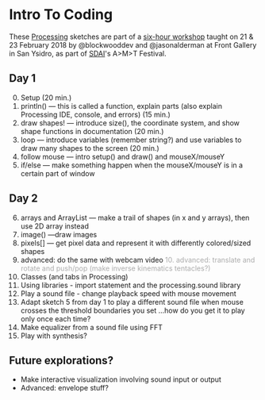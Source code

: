 # Intro To Coding

These [Processing](https://processing.org/) sketches are part of a [six-hour workshop](https://www.sandiego-art.org/upcoming/introtocoding) taught on 21 & 23 February 2018 by @blockwooddev and @jasonalderman at Front Gallery in San Ysidro, as part of [SDAI](http://www.sandiego-art.org/)'s A>M>T Festival.

## Day 1

00. Setup (20 min.)
01. println() — this is called a function, explain parts (also explain Processing IDE, console, and errors) (15 min.)
02. draw shapes! — introduce size(), the coordinate system, and show shape functions in documentation (20 min.)
03. loop — introduce variables (remember string?) and use variables to draw many shapes to the screen (20 min.)
04. follow mouse — intro setup() and draw() and mouseX/mouseY
05. if/else — make something happen when the mouseX/mouseY is in a certain part of window

## Day 2
06. arrays and ArrayList — make a trail of shapes (in x and y arrays), then use 2D array instead
07. image() —draw images
08. pixels[] — get pixel data and represent it with differently colored/sized shapes
09. advanced: do the same with webcam video
<span style="opacity: .35;">10. advanced: translate and rotate and push/pop (make inverse kinematics tentacles?)</span>
11. Classes (and tabs in Processing)
12. Using libraries - import statement and the processing.sound library
13. Play a sound file - change playback speed with mouse movement
14. Adapt sketch 5 from day 1 to play a different sound file when mouse crosses the threshold boundaries you set ...how do you get it to play only once each time?
15. Make equalizer from a sound file using FFT
16. Play with synthesis?

## Future explorations?
* Make interactive visualization involving sound input or output
* Advanced: envelope stuff?

